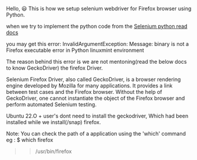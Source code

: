 Hello, 😃
This is how we setup selenium webdriver for Firefox browser using Python.




when we try to implement the python code from the [Selenium python read docs](https://selenium-python.readthedocs.io/getting-started.html)





you may get this error: InvalidArgumentException: Message: binary is not a Firefox executable error in Python linuxmint environment

The reason behind this error is we are not mentoning(read the below docs to know GeckoDriver) the firefox Driver.

Selenium Firefox Driver, also called GeckoDriver, is a browser rendering engine developed by Mozilla for many applications. It provides a link between test cases and the Firefox browser. Without the help of GeckoDriver, one cannot instantiate the object of the Firefox browser and perform automated Selenium testing.


Ubuntu 22.O + user's dont need to install the geckodriver, Which had been installed while we install(/snap) firefox.


Note: You can check the path of a application using the 'which' command
eg : 
$ which firefox
>>/usr/bin/firefox



